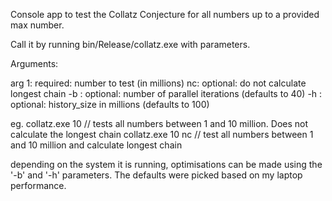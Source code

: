 Console app to test the Collatz Conjecture for all numbers up to a provided max number.

Call it by running bin/Release/collatz.exe with parameters.

Arguments:

arg 1:	required: number to test (in millions)
nc:		optional: do not calculate longest chain
-b <int>: optional: number of parallel iterations (defaults to 40)
-h <int>: optional: history_size in millions (defaults to 100)
  
eg.
  collatz.exe 10     // tests all numbers between 1 and 10 million. Does not calculate the longest chain
  collatz.exe 10 nc  // test all numbers between 1 and 10 million and calculate longest chain
 
depending on the system it is running, optimisations can be made using the '-b' and '-h' parameters. The defaults were picked based on my laptop performance.
